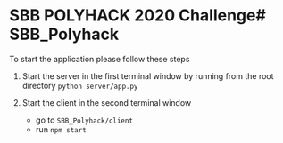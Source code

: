# SBB POLYHACK 2020 Challenge# SBB_Polyhack

To start the application please follow these steps

1. Start the server in the first terminal window by running from the root directory
`python server/app.py`

2. Start the client in the second terminal window 
    * go to `SBB_Polyhack/client`
    * run `npm start`
